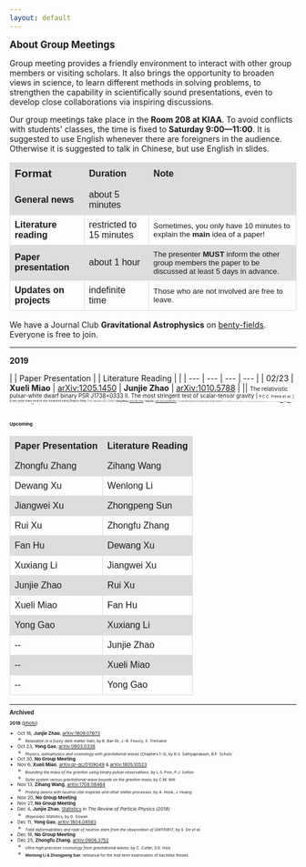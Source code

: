 ```yaml
---
layout: default
---
```


<style>
table {
  font-family: arial, sans-serif;
  border-collapse: collapse;
  width: 100%;
}

td, th {
  border: 1px solid #dddddd;
  text-align: left;
  padding: 8px;
}

tr:nth-child(odd) {
  background-color: #dddddd;
}
</style>


<big>**About Group Meetings**</big>

Group meeting provides a friendly environment to interact with other group
members or visiting scholars.  It also brings the opportunity to broaden views
in science, to learn different methods in solving problems, to strengthen the
capability in scientifically sound presentations, even to develop close
collaborations via inspiring discussions. 

Our group meetings take place in the <b>Room 208 at KIAA</b>. To avoid
conflicts with students' classes, the time is fixed to <b>Saturday
9:00—11:00</b>. It is suggested to use English whenever there are foreigners in the audience. Otherwise it is suggested to talk in Chinese, but use English in slides.

| <big>Format | Duration | Note |
| --- | --- | --- |
| **General news** | about 5 minutes |
| **Literature reading** | restricted to 15 minutes | <small>Sometimes, you only have 10 minutes to explain the <b>main</b> idea of a paper! |
| **Paper presentation** | about 1 hour | <small>The presenter <b>MUST</b> inform the other group members the paper to be discussed at least 5 days in advance. |
| **Updates on projects** | indefinite time | <small>Those who are not involved are free to leave. |

<p></p>

We have a Journal Club **Gravitational Astrophysics** on
[benty-fields](https://benty-fields.com/). Everyone is free to join.

<p></p>

---

<p></p>

**2019**

|  | Paper Presentation |  | Literature Reading | |
| --- | --- | --- | --- |
| 02/23 | **Xueli Miao** | [arXiv:1205.1450](https://arxiv.org/abs/1205.1450) | **Junjie Zhao** | [arXiv:1010.5788](https://arxiv.org/abs/1010.5788) |
|| <small><small>The relativistic pulsar-white dwarf binary PSR J1738+0333 II. The most stringent test of scalar-tensor gravity  | <small><small>P.C.C. Freire *et al.* | <small><small>A two-solar-mass neutron star measured using Shapiro delay | <small><small>P.B. Demorest *et al.* |
| 03/02 | **Zihang Wang** | [arXiv:1412.5930](https://arxiv.org/abs/1412.5930) | **Yong Gao** | [arXiv:astro-ph/9605140](https://arxiv.org/abs/astro-ph/9605140) |
| | <small><small>Do dark matter axions form a condensate with long-range correlation? | <small><small>A.H. Guth, M.P. Hertzberg, C. Prescod-Weinstein | <small><small>Gravitational lensing of gravitational waves from merging neutron star binaries | <small><small>Y. Wang, A. Stebbins, E.L. Turner |
| 03/09 | **Dewang Xu** | [arXiv:1811.04086](https://arxiv.org/abs/1811.04086) | **Zhongfu Zhang** | [arXiv:1901.06623](https://arxiv.org/abs/1901.06623) |
| | <small><small>Future prospects for ground-based gravitational wave detectors − The Galactic double neutron star merger rate revisited | <small><small>N. Pol, M. McLaughlin, D.R. Lorimer | <small><small>John Archibald Wheeler: A biographical memoir | <small><small>K.S. Thorne |
| 03/16 | **Jiangwei Xu** | [arXiv:1811.08931](https://arxiv.org/abs/1811.08931) | **Xueli Miao** | [arXiv:1801.07840](https://arxiv.org/abs/1801.07840) |
| | <small><small>Observing the post-merger signal of GW170817-like events with improved gravitational-wave detectors | <small><small>A. Torres-Rivas *et al.* | <small><small>Discovering intermediate-mass black hole lenses through gravitational wave lensing | <small><small>K.-H. Lai *et al.* |
| 03/23 | **Chang Liu** | [arXiv:1812.02177](https://arxiv.org/abs/1812.02177) | **Zihang Wang** | [arXiv:1804.09659](https://arxiv.org/abs/1804.09659) |
| | <small><small>How to detect the shortest-period binary pulsars in the era of LISA | <small><small>K. Kyutoku, Y. Nishino, N. Seto | <small><small>Probing the existence of ultralight bosons with a single gravitational-wave measurement | <small><small>O.A. Hannuksela *et al.* |
| 03/30 | **Junjie Zhao** | [arXiv:1602.03841](https://arxiv.org/abs/1602.03841)<br>[arXiv:1811.00364](https://arxiv.org/abs/1811.00364) | **Dewang Xu** | [arXiv:astro-ph/0312071](https://arxiv.org/abs/astro-ph/0312071) |
| | <small><small>Tests of general relativity with GW150914<br>Tests of general relativity with GW170817 | <small><small>LIGO/Virgo Collaboration | <small><small>An increased estimate of the merger rate of double neutron stars from observations of a highly relativistic system | <small><small>M. Burgay *et al.* |
| 04/06 | **Xueli Miao** | [arXiv:1808.00080](https://arxiv.org/abs/1808.00080) | **Jiangwei Xu** | [arXiv:1502.03176](https://arxiv.org/abs/1502.03176) |
| | <small><small> Testing general relativity with black hole-pulsar binaries | <small><small>B.C. Seymour, K. Yagi | <small><small>A unified picture of the post-merger dynamics and gravitational wave emission in neutron-star mergers | <small><small>A. Bauswein, N. Stergioulas |
| 04/13 | **Yong Gao** | [1967ApJ...150.1005H](http://adsabs.harvard.edu/abs/1967ApJ...150.1005H)  | **Chang Liu** | ... |
| | <small><small>Slowly rotating relativistic stars. I. Equations of structure | <small><small>J.B. Hartle  | <small><small>... | <small><small>... |
| 04/20 | **Zihang Wang** | ... | **Junjie Zhao** | ... |
| | <small><small>... | <small><small>... | <small><small>... | <small><small>... |
| 05/04 | **Wenlong Li** | ... | **Yong Gao** | ... |
| | <small><small>... | <small><small>... | <small><small>... | <small><small>... |
| 05/11 | **Zhongpeng Sun** | ... | **Xueli Miao** | ... |
| | <small><small>... | <small><small>... | <small><small>... | <small><small>... |

<br>

**Upcoming**

| Paper Presentation | Literature Reading |
| --- | --- |
| Zhongfu Zhang | Zihang Wang |
| Dewang Xu | Wenlong Li |
| Jiangwei Xu | Zhongpeng Sun |
| Rui Xu | Zhongfu Zhang |
| Fan Hu | Dewang Xu |
| Xuxiang Li | Jiangwei Xu |
| Junjie Zhao | Rui Xu |
| Xueli Miao | Fan Hu |
| Yong Gao | Xuxiang Li |
| -- | Junjie Zhao |
| -- | Xueli Miao |
| -- | Yong Gao |

<p></p>

---

<p></p>

<big>**Archived**</big>

**2018** ([photo](https://friendshao.github.io/docs/img/group_meeting_Dec25_2018.jpeg))

- Oct 16, **Junjie Zhao**, [arXiv:1809.07673](https://arxiv.org/abs/1809.07673)
  + <sub>*Relaxation in a fuzzy dark matter halo*, by B. Bar-Or, J.-B.  Fouvry,
    S. Tremaine
- Oct 23, **Yong Gao**, [arXiv:0903.0338](https://arxiv.org/abs/0903.0338)
  + <sub>*Physics, astrophysics and cosmology with gravitational waves*
    (Chapters 1-3), by B.S. Sathyaprakash, B.F. Schutz
- Oct 30, **No Group Meeting**
- Nov 6, **Xueli Miao**,
  [arXiv:gr-qc/0109049](https://arxiv.org/abs/gr-qc/0109049) &
[arXiv:1805.10523](https://arxiv.org/abs/1805.10523)
  + <sub>*Bounding the mass of the graviton using binary pulsar observations*,
    by L.S. Finn, P.J. Sutton
  + <sub>*Solar system versus gravitational-wave bounds on the graviton mass*,
    by C.M. Will
- Nov 13, **Zihang Wang**, [arXiv:1708.08464](https://arxiv.org/abs/1708.08464)
  + <sub>*Probing axions with neutron star inspirals and other stellar processes*, by
    A. Hook, J. Huang
- Nov 20, **No Group Meeting**
- Nov 27, **No Group Meeting**
- Dec 4, **Junjie Zhao**,
  [Statistics](http://pdg.lbl.gov/2018/reviews/rpp2018-rev-statistics.pdf) in
*The Review of Particle Physics (2018)*
  + <sub> *(Bayesian) Statistics*, by G. Cowan
- Dec 11, **Yong Gao**, [arXiv:1804.08583](https://arxiv.org/abs/1804.08583)
  + <sub>*Tidal deformabilities and radii of neutron stars from the observation
    of GW170817*, by S. De *et al.*
- Dec 18, **No Group Meeting**
- Dec 25, **Zhongfu Zhang**,
  [arXiv:0906.3752](https://arxiv.org/abs/0906.3752)
  + <sub>*Ultra-high precision cosmology from gravitational waves*, by C.
    Cutler, D.E. Holz
  + <sub>**Wenlong Li & Zhongpeng Sun**: rehearsal for the mid-term examination
    of bachelor theses

<p></p>
